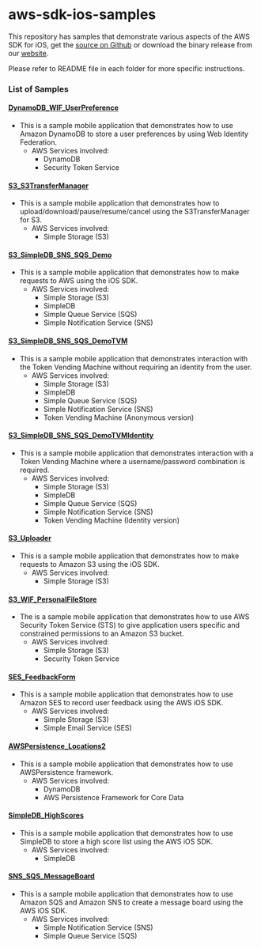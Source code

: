 aws-sdk-ios-samples
===================

This repository has samples that demonstrate various aspects of the AWS SDK for iOS, get the [source on Github](https://github.com/aws/aws-sdk-ios) or download the binary release from our [website](http://aws.amazon.com/sdkforios/).

Please refer to README file in each folder for more specific instructions.

### List of Samples
    
#### [DynamoDB_WIF_UserPreference](DynamoDB_WIF_UserPreference/README.md)
* This is a sample mobile application that demonstrates how to use Amazon DynamoDB to store a user preferences by using Web Identity Federation.
    * AWS Services involved:
      + DynamoDB
      + Security Token Service

#### [S3_S3TransferManager](S3_S3TransferManager/README.md)
* This is a sample mobile application that demonstrates how to upload/download/pause/resume/cancel using the S3TransferManager for S3.
    * AWS Services involved:
      + Simple Storage (S3)

#### [S3_SimpleDB_SNS_SQS_Demo](S3_SimpleDB_SNS_SQS_Demo/README.md)
* This is a sample mobile application that demonstrates how to make requests to AWS using the iOS SDK.
    * AWS Services involved:
      + Simple Storage (S3)
      + SimpleDB
      + Simple Queue Service (SQS)
      + Simple Notification Service (SNS)

#### [S3_SimpleDB_SNS_SQS_DemoTVM](S3_SimpleDB_SNS_SQS_DemoTVM/README.md)
* This is a sample mobile application that demonstrates interaction with the Token Vending Machine without requiring an identity from the user.
    * AWS Services involved:
      + Simple Storage (S3)
      + SimpleDB
      + Simple Queue Service (SQS)
      + Simple Notification Service (SNS)
      + Token Vending Machine (Anonymous version)

#### [S3_SimpleDB_SNS_SQS_DemoTVMIdentity](S3_SimpleDB_SNS_SQS_DemoTVMIdentity/README.md)
* This is a sample mobile application that demonstrates interaction with a Token Vending Machine where a username/password combination is required.
    * AWS Services involved:
      + Simple Storage (S3)
      + SimpleDB
      + Simple Queue Service (SQS)
      + Simple Notification Service (SNS)
      + Token Vending Machine (Identity version)

#### [S3_Uploader](S3_Uploader/README.md)
* This is a sample mobile application that demonstrates how to make requests to Amazon S3 using the iOS SDK.
    * AWS Services involved:
      + Simple Storage (S3)

#### [S3_WIF_PersonalFileStore](S3_WIF_PersonalFileStore/README.md)
* The is a sample mobile application that demonstrates how to use AWS Security Token Service (STS) to give application users specific and constrained permissions to an Amazon S3 bucket. 
    * AWS Services involved:
      + Simple Storage (S3)
      + Security Token Service

#### [SES_FeedbackForm](SES_FeedbackForm/README.md)
* This is a sample mobile application that demonstrates how to use Amazon SES to record user feedback using the AWS iOS SDK.
    * AWS Services involved:
      + Simple Storage (S3)
      + Simple Email Service (SES)

#### [AWSPersistence_Locations2](AWSPersistence_Locations2/README.md)
* This is a sample mobile application that demonstrates how to use AWSPersistence framework.
    * AWS Services involved:
      + DynamoDB
      + AWS Persistence Framework for Core Data

#### [SimpleDB_HighScores](SimpleDB_HighScores/README.md)
* This is a sample mobile application that demonstrates how to use SimpleDB to store a high score list using the AWS iOS SDK.
    * AWS Services involved:
      + SimpleDB

#### [SNS_SQS_MessageBoard](SNS_SQS_MessageBoard/README.md)
* This is a sample mobile application that demonstrates how to use Amazon SQS and Amazon SNS to create a message board using the AWS iOS SDK.
    * AWS Services involved:
      + Simple Notification Service (SNS)
      + Simple Queue Service (SQS)
